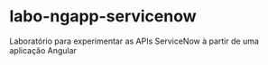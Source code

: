 # labo-ngapp-servicenow
Laboratório para experimentar as APIs ServiceNow à partir de uma aplicação Angular
